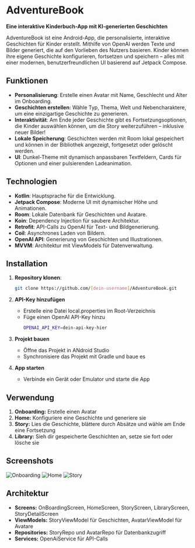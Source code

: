 # AdventureBook

**Eine interaktive Kinderbuch-App mit KI-generierten Geschichten**

AdventureBook ist eine Android-App, die personalisierte, interaktive Geschichten für Kinder erstellt. 
Mithilfe von OpenAI werden Texte und Bilder generiert, die auf den Vorlieben des Nutzers basieren. 
Kinder können ihre eigene Geschichte konfigurieren, fortsetzen und speichern 
– alles mit einer modernen, benutzerfreundlichen UI basierend auf Jetpack Compose.

## Funktionen

- **Personalisierung**: Erstelle einen Avatar mit Name, Geschlecht und Alter im Onboarding.
- **Geschichten erstellen**: Wähle Typ, Thema, Welt und Nebencharaktere, um eine einzigartige Geschichte zu generieren.
- **Interaktivität**: Am Ende jeder Geschichte gibt es Fortsetzungsoptionen, die Kinder auswählen können, um die Story weiterzuführen – inklusive neuer Bilder!
- **Lokale Speicherung**: Geschichten werden mit Room lokal gespeichert und können in der Bibliothek angezeigt, fortgesetzt oder gelöscht werden.
- **UI**: Dunkel-Theme mit dynamisch anpassbaren Textfeldern, Cards für Optionen und einer pulsierenden Ladeanimation.

## Technologien

- **Kotlin**: Hauptsprache für die Entwicklung.
- **Jetpack Compose**: Moderne UI mit dynamischer Höhe und Animationen.
- **Room**: Lokale Datenbank für Geschichten und Avatare.
- **Koin**: Dependency Injection für saubere Architektur.
- **Retrofit**: API-Calls zu OpenAI für Text- und Bildgenerierung.
- **Coil**: Asynchrones Laden von Bildern.
- **OpenAI API**: Generierung von Geschichten und Illustrationen.
- **MVVM**: Architektur mit ViewModels für Datenverwaltung.

## Installation

1. **Repository klonen**:
   ```bash
   git clone https://github.com/[dein-username]/AdventureBook.git

2. **API-Key hinzufügen**
   - Erstelle eine Datei local.properties im Root-Verzeichnis
   - Füge einen OpenAI API-Key hinzu
     ```bash
     OPENAI_API_KEY=dein-api-key-hier

3. **Projekt bauen**
   - Öffne das Projekt in ANdroid Studio
   - Synchronisiere das Projekt mit Gradle und baue es

4. **App starten**
   - Verbinde ein Gerät oder Emulator und starte die App

## Verwendung

1. **Onboarding:** Erstelle einen Avatar
2. **Home:** Konfiguriere eine Geschichte und generiere sie
3. **Story:** Lies die Geschichte, blättere durch Absätze und wähle am Ende eine Fortsetzung
4. **Library:** Sieh dir gespeicherte Geschichten an, setze sie fort oder lösche sie

## Screenshots
![Onboarding](app/src/main/res/drawable/screenshot_onboarding.png)
![Home](app/src/main/res/drawable/screenshot_home.png)
![Story](app/src/main/res/drawable/screenshot_story.png)

## Architektur
- **Screens:** OnBoardingScreen, HomeScreen, StoryScreen, LibraryScreen, StoryDetailScreen
- **ViewModels:** StoryViewModel für Geschichten, AvatarViewModel für Avatare
- **Repositories:** StoryRepo und AvatarRepo für Datenbankzugriff
- **Services:** OpenAiService für API-Calls




